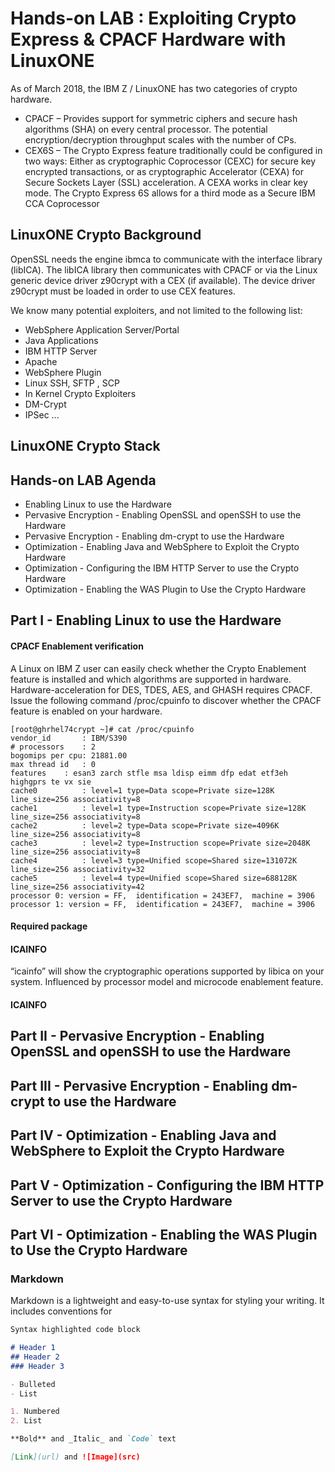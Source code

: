 # Hands-on LAB : Exploiting Crypto Express & CPACF Hardware with LinuxONE

As of March 2018, the IBM Z / LinuxONE has two categories of crypto hardware.
- CPACF – Provides support for symmetric ciphers and secure hash algorithms (SHA) on every central processor. The potential encryption/decryption throughput scales with the number of CPs.
- CEX6S – The Crypto Express feature traditionally could be configured in two ways: Either as cryptographic Coprocessor (CEXC) for secure key encrypted transactions, or as cryptographic Accelerator (CEXA) for Secure Sockets Layer (SSL) acceleration. A CEXA works in clear key mode. The Crypto Express 6S allows for a third mode as a Secure IBM CCA Coprocessor

## LinuxONE Crypto Background
OpenSSL needs the engine ibmca to communicate with the interface library (libICA). The libICA library then communicates with CPACF or via the Linux generic device driver z90crypt with a CEX (if available). The device driver z90crypt must be loaded in order to use CEX features.

We know many potential exploiters, and not limited to the following list:
- WebSphere Application Server/Portal
- Java Applications
- IBM HTTP Server
- Apache
- WebSphere Plugin
- Linux SSH, SFTP , SCP
- In Kernel Crypto Exploiters
- DM-Crypt
- IPSec
...
## LinuxONE Crypto Stack
<crypto stack picture here>
  
## Hands-on LAB Agenda
- Enabling Linux to use the Hardware
- Pervasive Encryption - Enabling OpenSSL and openSSH to use the Hardware
- Pervasive Encryption - Enabling dm-crypt to use the Hardware
- Optimization - Enabling Java and WebSphere to Exploit the Crypto Hardware
- Optimization - Configuring the IBM HTTP Server to use the Crypto Hardware
- Optimization - Enabling the WAS Plugin to Use the Crypto Hardware

## Part I - Enabling Linux to use the Hardware
#### CPACF Enablement verification
A Linux on IBM Z user can easily check whether the Crypto Enablement feature is installed
and which algorithms are supported in hardware. Hardware-acceleration for DES, TDES,
AES, and GHASH requires CPACF.
Issue the following command /proc/cpuinfo to discover whether the CPACF feature is enabled
on your hardware.
```
[root@ghrhel74crypt ~]# cat /proc/cpuinfo
vendor_id       : IBM/S390
# processors    : 2
bogomips per cpu: 21881.00
max thread id   : 0
features	: esan3 zarch stfle msa ldisp eimm dfp edat etf3eh highgprs te vx sie 
cache0          : level=1 type=Data scope=Private size=128K line_size=256 associativity=8
cache1          : level=1 type=Instruction scope=Private size=128K line_size=256 associativity=8
cache2          : level=2 type=Data scope=Private size=4096K line_size=256 associativity=8
cache3          : level=2 type=Instruction scope=Private size=2048K line_size=256 associativity=8
cache4          : level=3 type=Unified scope=Shared size=131072K line_size=256 associativity=32
cache5          : level=4 type=Unified scope=Shared size=688128K line_size=256 associativity=42
processor 0: version = FF,  identification = 243EF7,  machine = 3906
processor 1: version = FF,  identification = 243EF7,  machine = 3906
```
#### Required package

#### ICAINFO
“icainfo” will show the cryptographic operations supported by libica on your system.
Influenced by processor model and microcode enablement feature.

#### ICAINFO

## Part II - Pervasive Encryption - Enabling OpenSSL and openSSH to use the Hardware
## Part III - Pervasive Encryption - Enabling dm-crypt to use the Hardware
## Part IV - Optimization - Enabling Java and WebSphere to Exploit the Crypto Hardware
## Part V - Optimization - Configuring the IBM HTTP Server to use the Crypto Hardware
## Part VI - Optimization - Enabling the WAS Plugin to Use the Crypto Hardware

### Markdown

Markdown is a lightweight and easy-to-use syntax for styling your writing. It includes conventions for

```markdown
Syntax highlighted code block

# Header 1
## Header 2
### Header 3

- Bulleted
- List

1. Numbered
2. List

**Bold** and _Italic_ and `Code` text

[Link](url) and ![Image](src)
```
